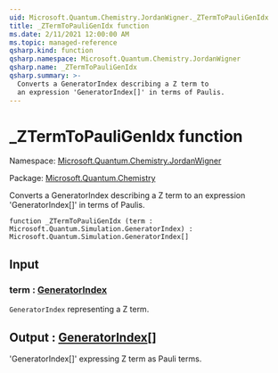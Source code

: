 ```yaml
---
uid: Microsoft.Quantum.Chemistry.JordanWigner._ZTermToPauliGenIdx
title: _ZTermToPauliGenIdx function
ms.date: 2/11/2021 12:00:00 AM
ms.topic: managed-reference
qsharp.kind: function
qsharp.namespace: Microsoft.Quantum.Chemistry.JordanWigner
qsharp.name: _ZTermToPauliGenIdx
qsharp.summary: >-
  Converts a GeneratorIndex describing a Z term to
  an expression 'GeneratorIndex[]' in terms of Paulis.
---
```


# _ZTermToPauliGenIdx function

Namespace: [Microsoft.Quantum.Chemistry.JordanWigner](xref:Microsoft.Quantum.Chemistry.JordanWigner)

Package: [Microsoft.Quantum.Chemistry](https://nuget.org/packages/Microsoft.Quantum.Chemistry)


Converts a GeneratorIndex describing a Z term toan expression 'GeneratorIndex[]' in terms of Paulis.

```qsharp
function _ZTermToPauliGenIdx (term : Microsoft.Quantum.Simulation.GeneratorIndex) : Microsoft.Quantum.Simulation.GeneratorIndex[]
```


## Input

### term : [GeneratorIndex](xref:Microsoft.Quantum.Simulation.GeneratorIndex)

`GeneratorIndex` representing a Z term.



## Output : [GeneratorIndex](xref:Microsoft.Quantum.Simulation.GeneratorIndex)[]

'GeneratorIndex[]' expressing Z term as Pauli terms.